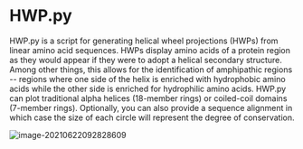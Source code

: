 # HWP.py

HWP.py is a script for generating helical wheel projections (HWPs) from linear amino acid sequences. HWPs display amino acids of a protein region as they would appear if they were to adopt a helical secondary structure. Among other things, this allows for the identification of amphipathic regions -- regions where one side of the helix is enriched with hydrophobic amino acids while the other side is enriched for hydrophilic amino acids. HWP.py can plot traditional alpha helices (18-member rings) or coiled-coil domains (7-member rings). Optionally, you can also provide a sequence alignment in which case the size of each circle will represent the degree of conservation.

![image-20210622092828609](C:\Users\Wayne\AppData\Roaming\Typora\typora-user-images\image-20210622092828609.png)